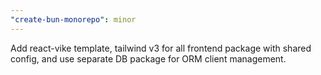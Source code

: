 ```yaml
---
"create-bun-monorepo": minor
---
```


Add react-vike template, tailwind v3 for all frontend package with shared config, and use separate DB package for ORM client management.
